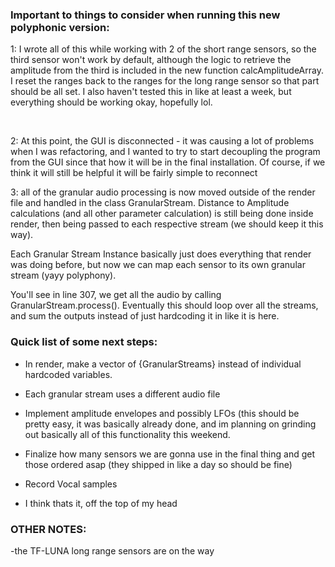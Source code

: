 ### Important to things to consider when running this new polyphonic version:

1: I wrote all of this while working with 2 of the short range sensors, so the third sensor won't work by default, 
  although the logic to retrieve the amplitude from the third is included in the new function calcAmplitudeArray. I reset the ranges back to the ranges for the long range sensor so that part should be all set.
I also haven't tested this in like at least a week, but everything should be working okay, hopefully lol.
  
<br>

2: At this point, the GUI is disconnected - it was causing a lot of problems when I was refactoring, and I wanted to try to start decoupling the program from the GUI since that how it will be in the final installation. Of course, if we think it will still be helpful it will be fairly simple to reconnect

3: all of the granular audio processing is now moved outside of the render file and handled in the class GranularStream. Distance to Amplitude calculations (and all other parameter calculation) is still being done inside render, then being passed to each respective stream (we should keep it this way).

Each Granular Stream Instance basically just does everything that render was doing before, but now we can map each sensor to its own granular stream (yayy polyphony).

You'll see in line 307, we get all the audio by calling GranularStream.process(). Eventually this should loop over all the streams, and sum the outputs instead of just hardcoding it in like it is here.


### Quick list of some next steps:
- In render, make a vector of {GranularStreams} instead of individual hardcoded variables.

- Each granular stream uses a different audio file 

- Implement amplitude envelopes and possibly LFOs (this should be pretty easy, it was basically already done, and im planning on grinding out basically all of this functionality this weekend. 

- Finalize how many sensors we are gonna use in the final thing and get those ordered asap (they shipped in like a day so should be fine)
- Record Vocal samples 
- I think thats it, off the top of my head 

### OTHER NOTES:
-the TF-LUNA long range sensors are on the way



 

